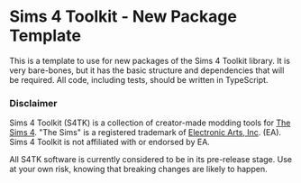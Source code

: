 # Sims 4 Toolkit - New Package Template

This is a template to use for new packages of the Sims 4 Toolkit library. It is very bare-bones, but it has the basic structure and dependencies that will be required. All code, including tests, should be written in TypeScript.

### Disclaimer

Sims 4 Toolkit (S4TK) is a collection of creator-made modding tools for [The Sims 4](https://www.ea.com/games/the-sims). "The Sims" is a registered trademark of [Electronic Arts, Inc](https://www.ea.com/). (EA). Sims 4 Toolkit is not affiliated with or endorsed by EA.

All S4TK software is currently considered to be in its pre-release stage. Use at your own risk, knowing that breaking changes are likely to happen.
